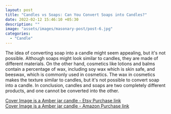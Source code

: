 ```yaml
---
layout: post
title: "Candles vs Soaps: Can You Convert Soaps into Candles?"
date: 2022-02-12 15:46:10 +05:30
description: ""
image: "assets/images/masonary-post/post-6.jpg"
categories: 
  - "Candle"
---
```


The idea of converting soap into a candle might seem appealing, but it's not possible. Although soaps might look similar to candles, they are made of different materials. On the other hand, cosmetics like lotions and balms contain a percentage of wax, including soy wax which is skin safe, and beeswax, which is commonly used in cosmetics. The wax in cosmetics makes the texture similar to candles, but it's not possible to convert soap into a candle. In conclusion, candles and soaps are two completely different products, and one cannot be converted into the other.

<div class="col-12">
    <a class="btn btn-primary" target="blank" href="https://www.etsy.com/in-en/listing/1337173662/scented-holographic-candle-amber-candle?variation1=3212736064" type="submit">Cover Image is a Amber jar candle - Etsy Purchase link</a>
</div>

<div class="col-12">
    <a class="btn btn-primary" target="blank" href="https://www.amazon.in/dp/B0BVH8PZM1?ref=myi_title_dp" type="submit">Cover Image is a Amber jar candle - Amazon Purchase link</a>
</div>